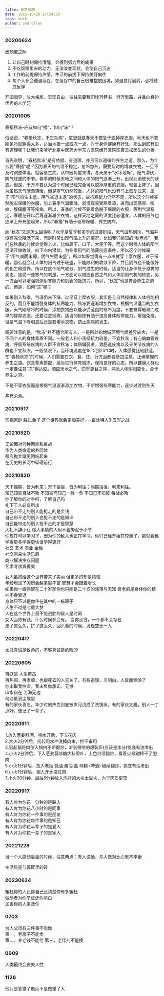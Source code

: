 ```yaml
---
title: 日常感想
date: 2016-10-28 17:24:38
tags: work
author: androllen 
---
```


### 20200624

致颓废之际

1. 让自己时刻保持清醒，会得到努力后的成果
1. 不吃饭哪里来的动力，无法改变现状，会使自己沉迷
1. 工作的前提保持热情，生活的前提下保持美好向往
1. 每个人都会遭遇低谷，在低谷中的自己很难摆脱困境，如遇良灯展射，必将触底反弹

开阔眼界，放大格局，实现自由，往往需要我们读万卷书，行万里路，并且向身边优秀的人学习

### 20201005

春捂秋冻-应该如何“捂”，如何“冻”？

俗话说，“春捂秋冻，不生杂病”，意思就是春天不要急于脱掉厚衣服，秋天也不要刚见冷就穿得太多，适当地捂一点或冻一点，对于身体健康有好处，那么到底有没有道理呢？让我们来听听北京中医药大学东方医院经开区院区曹云松医生的分析。

首先说明，“春捂秋冻”是有依据、有道理，并且可以遵循的养生之道。那么，为什么要“春捂”呢？因为春天的气温不稳定，忽冷忽热，需要及时的增减衣物，一旦不及时调整体温，就容易生病。从中医角度来讲，冬天属于“水冰地坼”，阳气潜伏，阴气旺盛的季节。春季的时候天地之间和人体的阳气逐渐上升，出现此消彼长的状态。但是，千万不要认为这个时候已经完全可以脱掉厚重的衣服，轻装上阵了，因为虽然天气渐渐转暖，但是寒气仍然较重，人体的阳气也没有马上恢复过来，属于“阳气初生未盛，阴气减退未退”的状态，故抗寒能力仍然不足，所以这个时候突然脱去保暖的衣服，加上春季气温骤降，就很容易受寒着凉，进而出现感冒、咳嗽、腹痛腹泻等疾病。所以，春季的时候不要着急脱下保暖的衣服，等到气温稳定，春暖花开以后再逐渐减少衣物，这样天地之间的温度比较适宜，人体的阳气也逐渐上升充盈起来，所以“春捂”有助于驱寒保暖、养生防病。

而“秋冻”又是怎么回事呢？秋季是夏季和冬季的过渡阶段，天气由热到冷，气温并没有完全降低下来，而是时常出现气温上升的情况，比如我们熟知的“秋老虎”，我们在秋季的时候会觉得上火，比如鼻干、口干、大便干等。而这个时候人体的阳气逐渐开始收敛，向下向内潜伏，为冬季阳气的隐藏创造条件，所以这个时候属于“阳气减而未弱，阴气生而未盛”，所以如果觉得有一点冷就穿上厚衣服，过于保暖，那么就会让人体的阳气过于旺盛，不能顺利的收敛下降，并且阴气也不能很好的化生和滋养。所以在这个阳气收敛、阴气滋生的时候，适当的让身体处于凉爽的状态，接受一些寒气的刺激，一方面可以顺应自然之气和人体阴阳气机的转变，另一方面可以增强机体耐寒能力和肌表的抵抗力。所以，“秋冻”也是符合养生之道的。但是，如何“冻”呢？

如果刚入秋季，气温仍未下降，过早穿上厚衣服，其实是与自然规律和人体机能相反的，而且不能增强身体的抗寒能力。秋冻要逐渐增加衣物，根据气温适当的加衣服，天气刚寒冷的时候，添加衣物应以能承受范围的寒冷为度，不要觉得暖和而过早的穿厚衣服。还要注意锻炼，适当的锻炼有助于提高身体耐寒能力，增强免疫，但是气温下降明显后还是要增添衣物，防止疾病的发生。

需要注意的是，“秋冻”并不适合所有人，一是所处的地域环境气候差异较大，一是不同个人的身体素质不同。一般老人和小孩抵抗力较差，不宜秋冻；有心脑血管疾病、呼吸系统疾病的人群不宜秋冻；体质偏弱者，胃肠道疾病以及骨关节疾病的人群也不宜秋冻。一般情况下，当环境温度在18℃到25℃时，人体感觉比较舒适，在“春捂秋冻”的时候，人们需要在衣、食、住、行方面都要备加注意，正确掌握的养生之道。饮食荤素搭配，适当进行体育锻炼，保持良好的心态，所以健康人群也一定要注意“冻”得适度。顺应天地之气，四季更替之序，洞悉人体阴阳变化，合于养生之道。

不是不穿衣服而是根据气温逐渐添加衣物，不断增强抗寒能力，逐步过渡到冬天

与有荣焉。

### 20210517

珍视家庭 胜过金子 这个世界就会更加美好 ---霍比特人3:五军之战

### 20210520

无论面对何种困难和挑战  
作为人类命运的共同体  
都应抛弃偏见团结起来  
在历史的长河中砥砺前行  

### 20210820

天下熙熙，皆为利来；天下攘攘，皆为利往；熙熙攘攘，利来利往。  
知己知彼百战不殆 不知彼而知己一胜一负 不知己不知彼 每战必殆    
你了解你的对手吗，了解自己吗  
礼下于人必有所求  
自己带不走的别人能抢走的是金钱  
自己带不走的别人也抢不走的是知识  
自己能带走的别人抢不走的才是智慧  
大礼不辞小让 做大事情的人用不着拘泥于小节  
你现在可以学习了，因为你的敌人也正在学习，你们已经开始在较量了，那就看谁学得更多学得更快谁学得更好  
社交 艺术 商业 金融   
社交带来生活乐趣  
商业解决生存问题  
艺术寻求真善美  

女人虽然给这个世界带来了美丽 但更多的却是烦恼    
年龄增加了阅历会越来越丰富 智慧才会跟着增长   
如果你一直停留在二十岁那你也只能是二十岁的浅薄与无知 衰老的是身体你的精神不会衰退  
身体只不过是你住在其中的一栋房子  
人生不过是七重大梦  
人在这个世界上最不能战胜的敌人是时间  
女人当你有钱，什么时候都会有。 当你没钱，一个都不会存在  
走了这么久，拼了这么久，回头看的时候，发现空无一人  

### 20220417

太过真诚是致命的，不够真诚是危险的

### 20220605

百妖谱 人生百态  
再热闹，再孝顺，也跟死去的人无关了。有些道理，鸟明白，人反而糊涂了  
你未取我性命，我未负你承诺，无憾  
山水自在 苦海无边  
何必低到尘埃里  
有的家伙善忘，年少时的热血到底被岁月浇成了洗锅水。有的家伙太蠢，别人一丁点好，便记了一辈子。

### 20220911

1.放入葱姜料酒，待水开后，下五花肉  
2.大火2分钟后，捞起用水冲洗掉肉末，控干备用  
3.另起锅将肉倒入锅内不断翻炒，听到啪啪的爆裂声(应该是水分)锅底有油渗出  
4.小火2分钟后，下入葱姜蒜冰糖大料香叶，上色继续翻炒，看着火候别榨干了肥肉   
5.小火1分钟后，放入老抽 蚝油 酱油 盐 味精 (啤酒) 继续翻炒，锅底有油渗出  
6.小火1分钟后，倒入开水没过肉  
7.小火30分钟，最后8分钟放入洗好的大块土豆块，为了肉质更软  


### 20220917

有人肯为你花一分钟的是路人  
有人肯为你花八小时的是同事  
有人肯为你花一件事的是朋友  
有人肯为你花每件事的是知己  
有人肯为你花半辈子的是爱人  
有人肯为你花一辈子的是家人  

### 20221228

当一个人感动委屈的时候，注意两点：有人说他，与人做对比心里不平衡


生活质量与篓筐里的砖

### 20230624

冤枉你的人比你自己还清楚你有多冤枉  
做局者为你举证还你清白  
加害你的人来救你  

### 0703

为人父母有三件事不能做  
第一，老房子不能卖  
第二，养老钱不能给 
第三，老伴儿不能换  

### 0909

人类最终会丧失人性

### 1126

他只是答错了题而不是做错了人